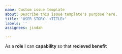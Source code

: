 ```yaml
---
name: Custom issue template
about: Describe this issue template's purpose here.
title: 'USER STORY: <TITLE>'
labels: ''
assignees: jindah

---
```


As a **role** I can **capability** so that **recieved benefit**
